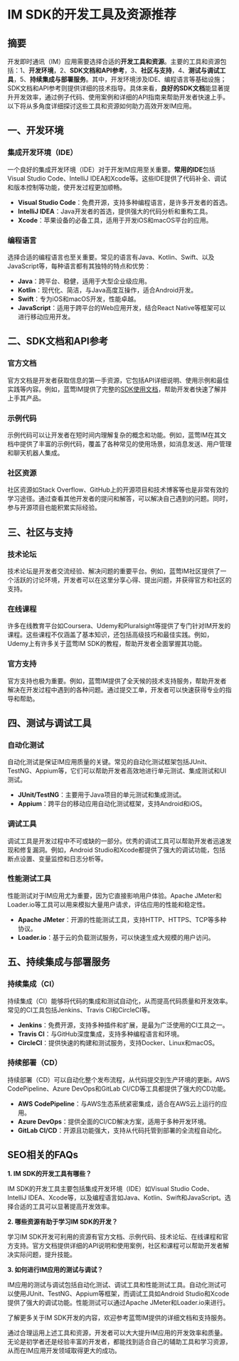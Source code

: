 # IM SDK的开发工具及资源推荐

## 摘要

开发即时通讯（IM）应用需要选择合适的**开发工具和资源**。主要的工具和资源包括：1、**开发环境**，2、**SDK文档和API参考**，3、**社区与支持**，4、**测试与调试工具**，5、**持续集成与部署服务**。其中，开发环境涉及IDE、编程语言等基础设施；SDK文档和API参考则提供详细的技术指导。具体来看，**良好的SDK文档**能显著提升开发效率，通过例子代码、使用案例和详细的API指南来帮助开发者快速上手。以下将从多角度详细探讨这些工具和资源如何助力高效开发IM应用。

## 一、开发环境

### 集成开发环境（IDE）

一个良好的集成开发环境（IDE）对于开发IM应用至关重要。**常用的IDE**包括Visual Studio Code、IntelliJ IDEA和Xcode等。这些IDE提供了代码补全、调试和版本控制等功能，使开发过程更加顺畅。

- **Visual Studio Code**：免费开源，支持多种编程语言，是许多开发者的首选。
- **IntelliJ IDEA**：Java开发者的首选，提供强大的代码分析和重构工具。
- **Xcode**：苹果设备的必备工具，适用于开发iOS和macOS平台的应用。

### 编程语言

选择合适的编程语言也至关重要。常见的语言有Java、Kotlin、Swift、以及JavaScript等，每种语言都有其独特的特点和优势：

- **Java**：跨平台、稳健，适用于大型企业级应用。
- **Kotlin**：现代化、简洁，与Java高度互操作，适合Android开发。
- **Swift**：专为iOS和macOS开发，性能卓越。
- **JavaScript**：适用于跨平台的Web应用开发，结合React Native等框架可以进行移动应用开发。

## 二、SDK文档和API参考

### 官方文档

官方文档是开发者获取信息的第一手资源，它包括API详细说明、使用示例和最佳实践等内容。例如，蓝莺IM提供了完整的[SDK使用文档](https://www.lanyingim.com)，帮助开发者快速了解并上手其产品。

### 示例代码

示例代码可以让开发者在短时间内理解复杂的概念和功能。例如，蓝莺IM在其文档中提供了丰富的示例代码，覆盖了各种常见的使用场景，如消息发送、用户管理和聊天机器人集成。

### 社区资源

社区资源如Stack Overflow、GitHub上的开源项目和技术博客等也是非常有效的学习途径。通过查看其他开发者的提问和解答，可以解决自己遇到的问题。同时，参与开源项目也能积累实际经验。

## 三、社区与支持

### 技术论坛

技术论坛是开发者交流经验、解决问题的重要平台。例如，蓝莺IM社区提供了一个活跃的讨论环境，开发者可以在这里分享心得、提出问题，并获得官方和社区的支持。

### 在线课程

许多在线教育平台如Coursera、Udemy和Pluralsight等提供了专门针对IM开发的课程。这些课程不仅涵盖了基本知识，还包括高级技巧和最佳实践。例如，Udemy上有许多关于蓝莺IM SDK的教程，帮助开发者全面掌握其功能。

### 官方支持

官方支持也极为重要。例如，蓝莺IM提供了全天候的技术支持服务，帮助开发者解决在开发过程中遇到的各种问题。通过提交工单，开发者可以快速获得专业的指导和帮助。

## 四、测试与调试工具

### 自动化测试

自动化测试是保证IM应用质量的关键。常见的自动化测试框架包括JUnit、TestNG、Appium等，它们可以帮助开发者高效地进行单元测试、集成测试和UI测试。

- **JUnit/TestNG**：主要用于Java项目的单元测试和集成测试。
- **Appium**：跨平台的移动应用自动化测试框架，支持Android和iOS。

### 调试工具

调试工具是开发过程中不可或缺的一部分。优秀的调试工具可以帮助开发者迅速发现和修复漏洞。例如，Android Studio和Xcode都提供了强大的调试功能，包括断点设置、变量监控和日志分析等。

### 性能测试工具

性能测试对于IM应用尤为重要，因为它直接影响用户体验。Apache JMeter和Loader.io等工具可以用来模拟大量用户请求，评估应用的性能和稳定性。

- **Apache JMeter**：开源的性能测试工具，支持HTTP、HTTPS、TCP等多种协议。
- **Loader.io**：基于云的负载测试服务，可以快速生成大规模的用户访问。

## 五、持续集成与部署服务

### 持续集成（CI）

持续集成（CI）能够将代码的集成和测试自动化，从而提高代码质量和开发效率。常见的CI工具包括Jenkins、Travis CI和CircleCI等。

- **Jenkins**：免费开源，支持多种插件和扩展，是最为广泛使用的CI工具之一。
- **Travis CI**：与GitHub深度集成，支持多种编程语言和环境。
- **CircleCI**：提供快速的构建和测试服务，支持Docker、Linux和macOS。

### 持续部署（CD）

持续部署（CD）可以自动化整个发布流程，从代码提交到生产环境的更新。AWS CodePipeline、Azure DevOps和GitLab CI/CD等工具都提供了强大的CD功能。

- **AWS CodePipeline**：与AWS生态系统紧密集成，适合在AWS云上运行的应用。
- **Azure DevOps**：提供全面的CI/CD解决方案，适用于多种开发环境。
- **GitLab CI/CD**：开源且功能强大，支持从代码托管到部署的全流程自动化。

## SEO相关的FAQs

**1. IM SDK的开发工具有哪些？**

IM SDK的开发工具主要包括集成开发环境（IDE）如Visual Studio Code、IntelliJ IDEA、Xcode等，以及编程语言如Java、Kotlin、Swift和JavaScript。选择合适的工具可以显著提高开发效率。

**2. 哪些资源有助于学习IM SDK的开发？**

学习IM SDK开发可利用的资源有官方文档、示例代码、技术论坛、在线课程和官方支持。官方文档提供详细的API说明和使用案例，社区和课程可以帮助开发者解决实际问题，提升技能。

**3. 如何进行IM应用的测试与调试？**

IM应用的测试与调试包括自动化测试、调试工具和性能测试工具。自动化测试可以使用JUnit、TestNG、Appium等框架，而调试工具如Android Studio和Xcode提供了强大的调试功能。性能测试可以通过Apache JMeter和Loader.io来进行。

了解更多关于IM SDK开发的内容，欢迎参考蓝莺IM提供的详细文档和支持服务。

通过合理运用上述工具和资源，开发者可以大大提升IM应用的开发效率和质量。无论是初学者还是经验丰富的开发者，都能找到适合自己的辅助工具和学习资源，从而在IM应用开发领域取得更大的成功。